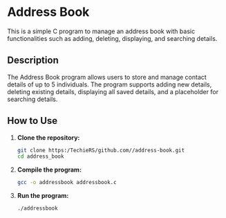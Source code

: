 # Address Book

This is a simple C program to manage an address book with basic functionalities such as adding, deleting, displaying, and searching details.

## Description

The Address Book program allows users to store and manage contact details of up to 5 individuals. The program supports adding new details, deleting existing details, displaying all saved details, and a placeholder for searching details.

## How to Use

1. **Clone the repository:**
    ```sh
    git clone https:/TechieRS/github.com//address-book.git
    cd address_book
    ```

2. **Compile the program:**
    ```sh
    gcc -o addressbook addressbook.c
    ```

3. **Run the program:**
    ```sh
    ./addressbook
    ```



